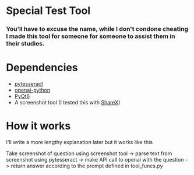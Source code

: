 # Special Test Tool

### You'll have to excuse the name, while I don't condone cheating I made this tool for someone for someone to assist them in their studies.

# Dependencies

* [pytesseract](https://pypi.org/project/pytesseract/)
* [openai-python](https://github.com/openai/openai-python)
* [PyQt6](https://pypi.org/project/PyQt6/)
* A screenshot tool (I tested this with [ShareX](https://getsharex.com/))


# How it works

I'll write a more lengthy explanation later but it works like this

Take screenshot of question using screenshot tool -> parse text from screenshot using pytesseract -> make API call to openai with the question -> return answer according to the prompt defined in tool_funcs.py

